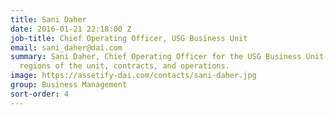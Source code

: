 ```yaml
---
title: Sani Daher
date: 2016-01-21 22:18:00 Z
job-title: Chief Operating Officer, USG Business Unit
email: sani_daher@dai.com
summary: Sani Daher, Chief Operating Officer for the USG Business Unit, overseas all
  regions of the unit, contracts, and operations.
image: https://assetify-dai.com/contacts/sani-daher.jpg
group: Business Management
sort-order: 4
---
```


